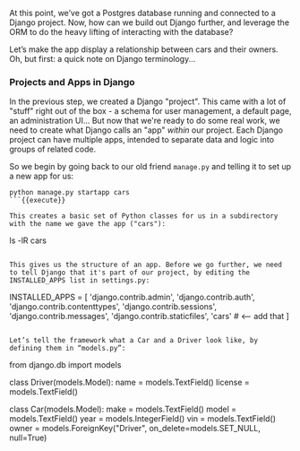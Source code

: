 At this point, we’ve got a Postgres database running and connected to a Django project. Now, how can we build out Django further, and leverage the ORM to do the heavy lifting of interacting with the database?

Let’s make the app display a relationship between cars and their owners. Oh, but first: a quick note on Django terminology... 

### Projects and Apps in Django

In the previous step, we created a Django "project". This came with a lot of "stuff" right out of the box - a schema for user management, a default page, an administration UI... But now that we're ready to do some real work, we need to create what Django calls an "app" *within* our project. Each Django project can have multiple apps, intended to separate data and logic into groups of related code. 

So we begin by going back to our old friend `manage.py` and telling it to set up a new app for us:

```
python manage.py startapp cars
```{{execute}}

This creates a basic set of Python classes for us in a subdirectory with the name we gave the app ("cars"):

```
ls -lR cars
```{{execute}}

This gives us the structure of an app. Before we go further, we need to tell Django that it's part of our project, by editing the INSTALLED_APPS list in settings.py:

```
INSTALLED_APPS = [
    'django.contrib.admin',
    'django.contrib.auth',
    'django.contrib.contenttypes',
    'django.contrib.sessions',
    'django.contrib.messages',
    'django.contrib.staticfiles',
    'cars' # <-- add that
]
```

Let’s tell the framework what a Car and a Driver look like, by defining them in “models.py”:

```
from django.db import models

class Driver(models.Model):
    name = models.TextField()
    license = models.TextField()
    
class Car(models.Model):
    make = models.TextField()
    model = models.TextField()
    year = models.IntegerField()
    vin = models.TextField()
    owner = models.ForeignKey("Driver", on_delete=models.SET_NULL, null=True)
```


